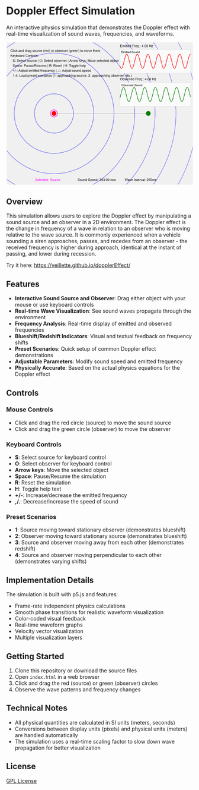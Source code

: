 # Doppler Effect Simulation

An interactive physics simulation that demonstrates the Doppler effect with real-time visualization of sound waves, frequencies, and waveforms.

![Doppler Effect Simulation Screenshot](simulation-screenshot.png)

## Overview

This simulation allows users to explore the Doppler effect by manipulating a sound source and an observer in a 2D environment. The Doppler effect is the change in frequency of a wave in relation to an observer who is moving relative to the wave source. It is commonly experienced when a vehicle sounding a siren approaches, passes, and recedes from an observer - the received frequency is higher during approach, identical at the instant of passing, and lower during recession.

Try it here:  https://veillette.github.io/dopplerEffect/ 

## Features

- **Interactive Sound Source and Observer**: Drag either object with your mouse or use keyboard controls
- **Real-time Wave Visualization**: See sound waves propagate through the environment
- **Frequency Analysis**: Real-time display of emitted and observed frequencies
- **Blueshift/Redshift Indicators**: Visual and textual feedback on frequency shifts
- **Preset Scenarios**: Quick setup of common Doppler effect demonstrations
- **Adjustable Parameters**: Modify sound speed and emitted frequency
- **Physically Accurate**: Based on the actual physics equations for the Doppler effect

## Controls

### Mouse Controls
- Click and drag the red circle (source) to move the sound source
- Click and drag the green circle (observer) to move the observer

### Keyboard Controls
- **S**: Select source for keyboard control
- **O**: Select observer for keyboard control
- **Arrow keys**: Move the selected object
- **Space**: Pause/Resume the simulation
- **R**: Reset the simulation
- **H**: Toggle help text
- **+/-**: Increase/decrease the emitted frequency
- **,/.**: Decrease/increase the speed of sound

### Preset Scenarios
- **1**: Source moving toward stationary observer (demonstrates blueshift)
- **2**: Observer moving toward stationary source (demonstrates blueshift)
- **3**: Source and observer moving away from each other (demonstrates redshift)
- **4**: Source and observer moving perpendicular to each other (demonstrates varying shifts)

## Implementation Details

The simulation is built with p5.js and features:

- Frame-rate independent physics calculations
- Smooth phase transitions for realistic waveform visualization
- Color-coded visual feedback
- Real-time waveform graphs
- Velocity vector visualization
- Multiple visualization layers

## Getting Started

1. Clone this repository or download the source files
2. Open `index.html` in a web browser
3. Click and drag the red (source) or green (observer) circles
4. Observe the wave patterns and frequency changes

## Technical Notes

- All physical quantities are calculated in SI units (meters, seconds)
- Conversions between display units (pixels) and physical units (meters) are handled automatically
- The simulation uses a real-time scaling factor to slow down wave propagation for better visualization

## License

[GPL License](LICENSE)
